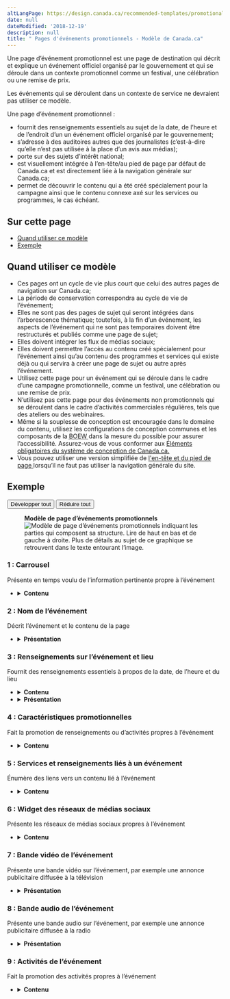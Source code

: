 ```yaml
---
altLangPage: https://design.canada.ca/recommended-templates/promotional-events-pages.html
date: null
dateModified: '2018-12-19'
description: null
title: " Pages d'événements promotionnels - Modèle de Canada.ca"
---
```



<div>

 <p>
  Une page d’événement promotionnel est une page de destination qui décrit et explique un événement officiel organisé par le gouvernement et qui se déroule dans un contexte promotionnel comme un festival, une célébration ou une remise de prix.
 </p>
 <p>
  Les événements qui se déroulent dans un contexte de service ne devraient pas utiliser ce modèle.
 </p>
 <p>
  Une page d’événement promotionnel :
 </p>
 <ul>
  <li>
   fournit des renseignements essentiels au sujet de la date, de l’heure et de l’endroit d’un un événement officiel organisé par le gouvernement;
  </li>
  <li>
   s’adresse à des auditoires autres que des journalistes (c’est-à-dire qu’elle n’est pas utilisée à la place d’un avis aux médias);
  </li>
  <li>
   porte sur des sujets d’intérêt national;
  </li>
  <li>
   est visuellement intégrée à l’en-tête/au pied de page par défaut de Canada.ca et est directement liée à la navigation générale sur Canada.ca;
  </li>
  <li>
   permet de découvrir le contenu qui a été créé spécialement pour la campagne ainsi que le contenu connexe axé sur les services ou programmes, le cas échéant.
  </li>
 </ul>
 <section>
  <h2>
   Sur cette page
  </h2>
  <ul>
   <li>
    <a href="#utilisation">
     Quand utiliser ce modèle
    </a>
   </li>
   <li>
    <a href="#exemple">
     Exemple
    </a>
   </li>
  </ul>
 </section>
 <section>
  <h2 id="utilisation">
   Quand utiliser ce modèle
  </h2>
  <ul>
   <li>
    Ces pages ont un cycle de vie plus court que celui des autres pages de navigation sur Canada.ca;
   </li>
   <li>
    La période de conservation correspondra au cycle de vie de l’événement;
   </li>
   <li>
    Elles ne sont pas des pages de sujet qui seront intégrées dans l’arborescence thématique; toutefois, à la fin d’un événement, les aspects de l’événement qui ne sont pas temporaires doivent être restructurés et publiés comme une page de sujet;
   </li>
   <li>
    Elles doivent intégrer les flux de médias sociaux;
   </li>
   <li>
    Elles doivent permettre l’accès au contenu créé spécialement pour l’événement ainsi qu’au contenu des programmes et services qui existe déjà ou qui servira à créer une page de sujet ou autre après l’événement.
   </li>
   <li>
    Utilisez cette page pour un événement qui se déroule dans le cadre d’une campagne promotionnelle, comme un festival, une célébration ou une remise de prix.
   </li>
   <li>
    N’utilisez pas cette page pour des événements non promotionnels qui se déroulent dans le cadre d’activités commerciales régulières, tels que des ateliers ou des webinaires.
   </li>
   <li>
    Même si la souplesse de conception est encouragée dans le domaine du contenu, utilisez les configurations de conception communes et les composants de la
    <abbr title="Boîte à outils de l’expérience Web">
     BOEW
    </abbr>
    dans la mesure du possible pour assurer l’accessibilité. Assurez-vous de vous conformer aux
    <a href="{{ site.url }}/architecture/elements-obligatoires.html">
     Éléments obligatoires du système de conception de Canada.ca.
    </a>
   </li>
   <li>
    Vous pouvez utiliser une version simplifiée de
    <a href="{{ site.url }}/architecture/elements-obligatoires.html#entete-piedpage">
     l'en-tête et du pied de page
    </a>
    lorsqu’il ne faut pas utiliser la navigation générale du site.
   </li>
  </ul>
 </section>
 <section>
  <h2 id="exemple">
   Exemple
  </h2>
  <div class="btn-group mrgn-bttm-sm">
   <button class="btn btn-default wb-toggle" data-toggle='{"selector": "details", "parent": "#template-elements", "type": "on"}' type="button">
    Développer tout
   </button>
   <button class="btn btn-default wb-toggle" data-toggle='{"selector": "details", "parent": "#template-elements", "type": "off"}' type="button">
    Réduire tout
   </button>
  </div>
  <div class="row">
   <div class="col-lg-6 pull-right">
    <figure class="mrgn-bttm-lg">
     <figcaption class="text-center">
      <b>
       Modèle de page d’événements promotionnels
      </b>
     </figcaption>
     <img alt="Modèle de page d’événements promotionnels indiquant les parties qui composent sa structure. Lire de haut en bas et de gauche à droite. Plus de détails au sujet de ce graphique se retrouvent dans le texte entourant l’image." class="full-width" src="https://www.canada.ca/content//dam/tbs-sct/images/government-communications/canada-content-style-guide/event-landing-page-fra.jpg"/>
    </figure>
   </div>
   <div class="col-lg-6 pull-left">
    <section id="template-elements">
     <section>
      <h3>
       1 : Carrousel
      </h3>
      <p>
       Présente en temps voulu de l’information pertinente propre à l’événement
      </p>
      <ul class="list-unstyled">
       <li id="element1">
        <details class="mrgn-bttm-sm">
         <summary class="wb-toggle" data-toggle='{"print":"on"}'>
          <strong>
           Contenu
          </strong>
         </summary>
         <ul>
          <li>
           Utilisez la configuration
           <a href="../configurations-conception-communes/carrousels.html">
            Carrousels
           </a>
           .
          </li>
         </ul>
        </details>
       </li>
      </ul>
     </section>
     <section>
      <h3>
       2 : Nom de l’événement
      </h3>
      <p>
       Décrit l’événement et le contenu de la page
      </p>
      <ul class="list-unstyled">
       <li id="element2">
        <details class="mrgn-bttm-sm">
         <summary class="wb-toggle" data-toggle='{"print":"on"}'>
          <strong>
           Présentation
          </strong>
         </summary>
         <ul>
          <li>
           Le titre de l’événement doit être une balise H1 unique.
          </li>
         </ul>
        </details>
       </li>
      </ul>
     </section>
     <section>
      <h3>
       3 : Renseignements sur l’événement et lieu
      </h3>
      <p>
       Fournit des renseignements essentiels à propos de la date, de l’heure et du lieu
      </p>
      <ul class="list-unstyled">
       <li id="element3">
        <details class="mrgn-bttm-sm">
         <summary class="wb-toggle" data-toggle='{"print":"on"}'>
          <strong>
           Contenu
          </strong>
         </summary>
         <ul>
          <li>
           Les renseignements essentiels indiquent aux gens quand et où se tiendra l’événement.
          </li>
          <li>
           Ils doivent aussi expliquer aux gens comment participer à l’événement (par exemple, renseignements sur l’inscription et l’admission, etc.).
          </li>
         </ul>
        </details>
       </li>
       <li id="element4">
        <details class="mrgn-bttm-sm">
         <summary class="wb-toggle" data-toggle='{"print":"on"}'>
          <strong>
           Présentation
          </strong>
         </summary>
         <ul>
          <li>
           La présentation peut varier.
          </li>
          <li>
           Si une carte est fournie, utiliser le widget de géocartographie disponible sous le thème de la
           <abbr title="Boîte à outils de l’expérience Web">
            BOEW
           </abbr>
           de Canada.ca.
          </li>
         </ul>
        </details>
       </li>
      </ul>
     </section>
     <section>
      <h3>
       4 : Caractéristiques promotionnelles
      </h3>
      <p>
       Fait la promotion de renseignements ou d’activités propres à l’événement
      </p>
      <ul class="list-unstyled">
       <li id="element5">
        <details class="mrgn-bttm-sm">
         <summary class="wb-toggle" data-toggle='{"print":"on"}'>
          <strong>
           Contenu
          </strong>
         </summary>
         <ul>
          <li>
           Utilisez la configuration
           <a href="../configurations-conception-communes/vignettes-promotionnelles.html">
            Promotion contextuelles
           </a>
           .
          </li>
         </ul>
        </details>
       </li>
      </ul>
     </section>
     <section>
      <h3>
       5 : Services et renseignements liés à un événement
      </h3>
      <p>
       Énumère des liens vers un contenu lié à l’événement
      </p>
      <ul class="list-unstyled">
       <li id="element6">
        <details class="mrgn-bttm-sm">
         <summary class="wb-toggle" data-toggle='{"print":"on"}'>
          <strong>
           Contenu
          </strong>
         </summary>
         <ul>
          <li>
           Utilisez la configuration
           <a href="../configurations-conception-communes/services-renseignements.html">
            Services et renseignements
           </a>
           .
          </li>
         </ul>
        </details>
       </li>
      </ul>
     </section>
     <section>
      <h3>
       6 : Widget des réseaux de médias sociaux
      </h3>
      <p>
       Présente les réseaux de médias sociaux propres à l’événement
      </p>
      <ul class="list-unstyled">
       <li id="element7">
        <details class="mrgn-bttm-sm">
         <summary class="wb-toggle" data-toggle='{"print":"on"}'>
          <strong>
           Contenu
          </strong>
         </summary>
         <ul>
          <li>
           Utilisez la configuration
           <a href="../configurations-conception-communes/widget-medias-sociaux.html">
            Widget des réseaux de médias sociaux
           </a>
           .
          </li>
         </ul>
        </details>
       </li>
      </ul>
     </section>
     <section>
      <h3>
       7 : Bande vidéo de l’événement
      </h3>
      <p>
       Présente une bande vidéo sur l’événement,  par exemple une annonce publicitaire diffusée à la télévision
      </p>
      <ul class="list-unstyled">
       <li id="element9">
        <details class="mrgn-bttm-sm">
         <summary class="wb-toggle" data-toggle='{"print":"on"}'>
          <strong>
           Présentation
          </strong>
         </summary>
         <ul>
          <li>
           Utiliser le lecteur multimédia disponible sous le thème de la
           <abbr title="Boîte à outils de l’expérience Web">
            BOEW
           </abbr>
           de Canada.ca.
          </li>
         </ul>
        </details>
       </li>
      </ul>
     </section>
     <section>
      <h3>
       8 : Bande audio de l’événement
      </h3>
      <p>
       Présente une bande audio sur l’événement, par exemple une annonce publicitaire diffusée à la radio
      </p>
      <ul class="list-unstyled">
       <li id="element10">
        <details class="mrgn-bttm-sm">
         <summary class="wb-toggle" data-toggle='{"print":"on"}'>
          <strong>
           Présentation
          </strong>
         </summary>
         <ul>
          <li>
           Utiliser le lecteur multimédia disponible sous le thème de la
           <abbr title="Boîte à outils de l’expérience Web">
            BOEW
           </abbr>
           de Canada.ca.
          </li>
         </ul>
        </details>
       </li>
      </ul>
     </section>
     <section>
      <h3>
       9 : Activités de l’événement
      </h3>
      <p>
       Fait la promotion des activités propres à l’événement
      </p>
      <ul class="list-unstyled">
       <li id="element11">
        <details class="mrgn-bttm-sm">
         <summary class="wb-toggle" data-toggle='{"print":"on"}'>
          <strong>
           Contenu
          </strong>
         </summary>
         <ul>
          <li>
           Utilisez la configuration
           <a href="../configurations-conception-communes/vignettes-promotionnelles.html">
            Promotions contextuelles
           </a>
           .
          </li>
         </ul>
        </details>
       </li>
      </ul>
     </section>
    </section>
   </div>
  </div>
 </section>
</div>


